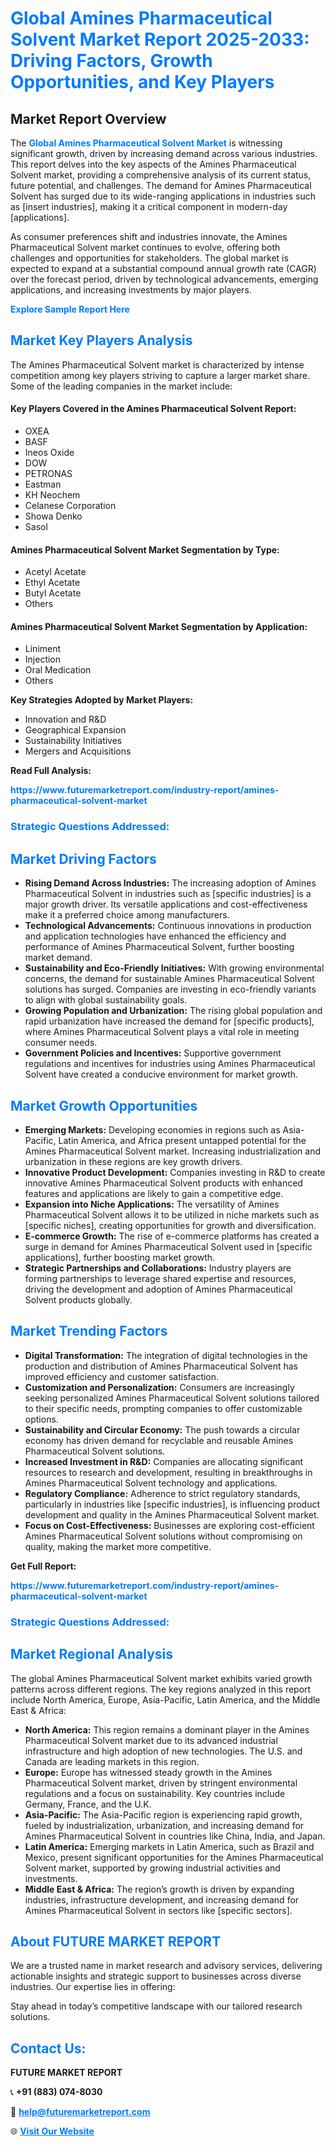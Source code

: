 <h1 style="color: #007BFF;">Global Amines Pharmaceutical Solvent Market Report 2025-2033: Driving Factors, Growth Opportunities, and Key Players</h1>

<section id="overview">
<h2>Market Report Overview</h2>
<p>The <a href="https://www.futuremarketreport.com/industry-report/amines-pharmaceutical-solvent-market" style="color: #007BFF; text-decoration: none;"><strong>Global Amines Pharmaceutical Solvent Market</strong></a> is witnessing significant growth, driven by increasing demand across various industries. This report delves into the key aspects of the Amines Pharmaceutical Solvent market, providing a comprehensive analysis of its current status, future potential, and challenges. The demand for Amines Pharmaceutical Solvent has surged due to its wide-ranging applications in industries such as [insert industries], making it a critical component in modern-day [applications].</p>
<p>As consumer preferences shift and industries innovate, the Amines Pharmaceutical Solvent market continues to evolve, offering both challenges and opportunities for stakeholders. The global market is expected to expand at a substantial compound annual growth rate (CAGR) over the forecast period, driven by technological advancements, emerging applications, and increasing investments by major players.</p>
</section>

<section id="overview">
<p><a href="https://www.futuremarketreport.com/request-sample/reportId=33354" style="color: #007BFF; text-decoration: none;"><strong>Explore Sample Report Here</strong></a></p>
</section>

<section id="key-players">
<h2 style="color: #007BFF;">Market Key Players Analysis</h2>
<p>The Amines Pharmaceutical Solvent market is characterized by intense competition among key players striving to capture a larger market share. Some of the leading companies in the market include:</p>
<h4>Key Players Covered in the Amines Pharmaceutical Solvent Report:</h4>
<ul><li>OXEA</li><li>BASF</li><li>Ineos Oxide</li><li>DOW</li><li>PETRONAS</li><li>Eastman</li><li>KH Neochem</li><li>Celanese Corporation</li><li>Showa Denko</li><li>Sasol</li></ul>
<h4>Amines Pharmaceutical Solvent Market Segmentation by Type:</h4>
<ul><li>Acetyl Acetate</li><li>Ethyl Acetate</li><li>Butyl Acetate</li><li>Others</li></ul>

<h4>Amines Pharmaceutical Solvent Market Segmentation by Application:</h4>
<ul><li>Liniment</li><li>Injection</li><li>Oral Medication</li><li>Others</li></ul>
<p><strong>Key Strategies Adopted by Market Players:</strong></p>
<ul>
<li>Innovation and R&D</li>
<li>Geographical Expansion</li>
<li>Sustainability Initiatives</li>
<li>Mergers and Acquisitions</li>
</ul>
</section>

<section>
<p><strong>Read Full Analysis: </strong></p><a href="https://www.futuremarketreport.com/industry-report/amines-pharmaceutical-solvent-market" style="color: #007BFF; text-decoration: none;"><strong>https://www.futuremarketreport.com/industry-report/amines-pharmaceutical-solvent-market</strong></a>
<h3 style="color: #007BFF;">Strategic Questions Addressed:</h3>
</section>

<section id="driving-factors">
<h2 style="color: #007BFF;">Market Driving Factors</h2>
<ul>
<li><strong>Rising Demand Across Industries:</strong> The increasing adoption of Amines Pharmaceutical Solvent in industries such as [specific industries] is a major growth driver. Its versatile applications and cost-effectiveness make it a preferred choice among manufacturers.</li>
<li><strong>Technological Advancements:</strong> Continuous innovations in production and application technologies have enhanced the efficiency and performance of Amines Pharmaceutical Solvent, further boosting market demand.</li>
<li><strong>Sustainability and Eco-Friendly Initiatives:</strong> With growing environmental concerns, the demand for sustainable Amines Pharmaceutical Solvent solutions has surged. Companies are investing in eco-friendly variants to align with global sustainability goals.</li>
<li><strong>Growing Population and Urbanization:</strong> The rising global population and rapid urbanization have increased the demand for [specific products], where Amines Pharmaceutical Solvent plays a vital role in meeting consumer needs.</li>
<li><strong>Government Policies and Incentives:</strong> Supportive government regulations and incentives for industries using Amines Pharmaceutical Solvent have created a conducive environment for market growth.</li>
</ul>
</section>

<section id="growth-opportunities">
<h2 style="color: #007BFF;">Market Growth Opportunities</h2>
<ul>
<li><strong>Emerging Markets:</strong> Developing economies in regions such as Asia-Pacific, Latin America, and Africa present untapped potential for the Amines Pharmaceutical Solvent market. Increasing industrialization and urbanization in these regions are key growth drivers.</li>
<li><strong>Innovative Product Development:</strong> Companies investing in R&D to create innovative Amines Pharmaceutical Solvent products with enhanced features and applications are likely to gain a competitive edge.</li>
<li><strong>Expansion into Niche Applications:</strong> The versatility of Amines Pharmaceutical Solvent allows it to be utilized in niche markets such as [specific niches], creating opportunities for growth and diversification.</li>
<li><strong>E-commerce Growth:</strong> The rise of e-commerce platforms has created a surge in demand for Amines Pharmaceutical Solvent used in [specific applications], further boosting market growth.</li>
<li><strong>Strategic Partnerships and Collaborations:</strong> Industry players are forming partnerships to leverage shared expertise and resources, driving the development and adoption of Amines Pharmaceutical Solvent products globally.</li>
</ul>
</section>

<section id="trending-factors">
<h2 style="color: #007BFF;">Market Trending Factors</h2>
<ul>
<li><strong>Digital Transformation:</strong> The integration of digital technologies in the production and distribution of Amines Pharmaceutical Solvent has improved efficiency and customer satisfaction.</li>
<li><strong>Customization and Personalization:</strong> Consumers are increasingly seeking personalized Amines Pharmaceutical Solvent solutions tailored to their specific needs, prompting companies to offer customizable options.</li>
<li><strong>Sustainability and Circular Economy:</strong> The push towards a circular economy has driven demand for recyclable and reusable Amines Pharmaceutical Solvent solutions.</li>
<li><strong>Increased Investment in R&D:</strong> Companies are allocating significant resources to research and development, resulting in breakthroughs in Amines Pharmaceutical Solvent technology and applications.</li>
<li><strong>Regulatory Compliance:</strong> Adherence to strict regulatory standards, particularly in industries like [specific industries], is influencing product development and quality in the Amines Pharmaceutical Solvent market.</li>
<li><strong>Focus on Cost-Effectiveness:</strong> Businesses are exploring cost-efficient Amines Pharmaceutical Solvent solutions without compromising on quality, making the market more competitive.</li>
</ul>
</section>

<section>
<p><strong>Get Full Report: </strong></p><a href="https://www.futuremarketreport.com/industry-report/amines-pharmaceutical-solvent-market" style="color: #007BFF; text-decoration: none;"><strong>https://www.futuremarketreport.com/industry-report/amines-pharmaceutical-solvent-market</strong></a>
<h3 style="color: #007BFF;">Strategic Questions Addressed:</h3>
</section>


<section id="regional-analysis">
<h2 style="color: #007BFF;">Market Regional Analysis</h2>
<p>The global Amines Pharmaceutical Solvent market exhibits varied growth patterns across different regions. The key regions analyzed in this report include North America, Europe, Asia-Pacific, Latin America, and the Middle East & Africa:</p>
<ul>
<li><strong>North America:</strong> This region remains a dominant player in the Amines Pharmaceutical Solvent market due to its advanced industrial infrastructure and high adoption of new technologies. The U.S. and Canada are leading markets in this region.</li>
<li><strong>Europe:</strong> Europe has witnessed steady growth in the Amines Pharmaceutical Solvent market, driven by stringent environmental regulations and a focus on sustainability. Key countries include Germany, France, and the U.K.</li>
<li><strong>Asia-Pacific:</strong> The Asia-Pacific region is experiencing rapid growth, fueled by industrialization, urbanization, and increasing demand for Amines Pharmaceutical Solvent in countries like China, India, and Japan.</li>
<li><strong>Latin America:</strong> Emerging markets in Latin America, such as Brazil and Mexico, present significant opportunities for the Amines Pharmaceutical Solvent market, supported by growing industrial activities and investments.</li>
<li><strong>Middle East & Africa:</strong> The region’s growth is driven by expanding industries, infrastructure development, and increasing demand for Amines Pharmaceutical Solvent in sectors like [specific sectors].</li>
</ul>
</section>

<footer>
<h2 style="color: #007BFF;">About FUTURE MARKET REPORT</h2>
<p>We are a trusted name in market research and advisory services, delivering actionable insights and strategic support to businesses across diverse industries. Our expertise lies in offering:</p>

<p>Stay ahead in today’s competitive landscape with our tailored research solutions.</p>

<h2 style="color: #007BFF;">Contact Us:</h2>
<p><strong>FUTURE MARKET REPORT</strong></p>
<p>📞 <strong>+91 (883) 074-8030</strong></p>
<p>📧 <strong><a href="mailto:help@futuremarketreport.com" style="color: #007BFF;">help@futuremarketreport.com</a></strong></p>
<p>🌐 <strong><a href="https://www.futuremarketreport.com/" style="color: #007BFF;">Visit Our Website</a></strong></p>
</footer>